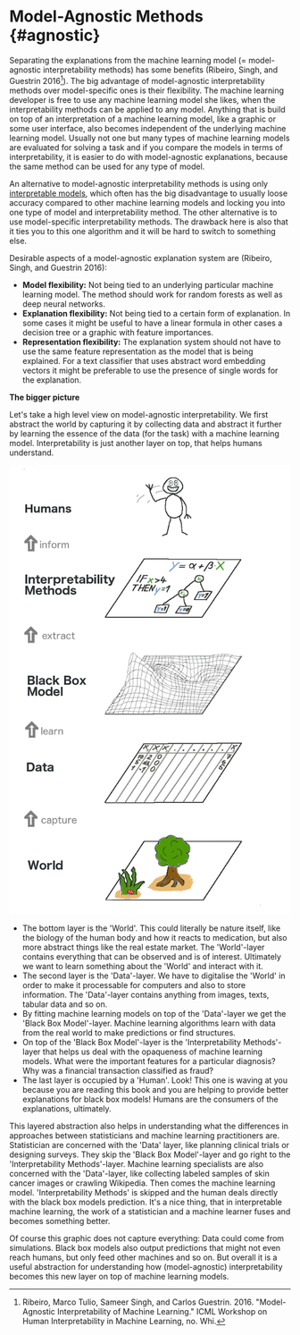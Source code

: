 

# Model-Agnostic Methods {#agnostic}
Separating the explanations from the machine learning model (= model-agnostic interpretability methods) has some benefits (Ribeiro, Singh, and Guestrin 2016[^Ribeiro2016]).
The big advantage of model-agnostic interpretability methods over model-specific ones is their flexibility.
The machine learning developer is free to use any machine learning model she likes, when the interpretability methods can be applied to any model.
Anything that is build on top of an interpretation of a machine learning model, like a graphic or some user interface, also becomes independent of the underlying machine learning model.
Usually not one but many types of machine learning models are evaluated for solving a task and if you compare the models in terms of interpretability, it is easier to do with model-agnostic explanations, because the same method can be used for any type of model.

An alternative to model-agnostic interpretability methods is using only [interpretable models](#simple), which often has the big disadvantage to usually loose accuracy compared to other machine learning models and locking you into one type of model and interpretability method.
The other alternative is to use model-specific interpretability methods.
The drawback here is also that it ties you to this one algorithm and it will be hard to switch to something else.

Desirable aspects of a model-agnostic explanation system are (Ribeiro, Singh, and Guestrin 2016):

- **Model flexibility:** Not being tied to an underlying particular machine learning model.
The method should work for random forests as well as deep neural networks.
- **Explanation flexibility:** Not being tied to a certain form of explanation.
In some cases it might be useful to have a linear formula in other cases a decision tree or a graphic with feature importances.
- **Representation flexibility:** The explanation system should not have to use the same feature representation as the model that is being explained.
For a text classifier that uses abstract word embedding vectors it might be preferable to use the presence of single words for the explanation.


**The bigger picture**

Let's take a high level view on model-agnostic interpretability.
We first abstract the world by capturing it by collecting data and abstract it further by learning the essence of the data (for the task) with a machine learning model.
Interpretability is just another layer on top, that helps humans understand.

![The big picture of explainable machine learning. The real world goes through many layers before it reaches the human in the form of explanations.](images/big-picture.png)

- The bottom layer is the 'World'.
This could literally be nature itself, like the biology of the human body and how it reacts to medication, but also more abstract things like the real estate market.
The 'World'-layer contains everything that can be observed and is of interest.
Ultimately we want to learn something about the 'World' and interact with it.
- The second layer is the 'Data'-layer.
We have to digitalise the 'World' in order to make it processable for computers and also to store information.
The 'Data'-layer contains anything from images, texts, tabular data and so on.
- By fitting machine learning models on top of the 'Data'-layer we get the 'Black Box Model'-layer.
Machine learning algorithms learn with data from the real world to make predictions or find structures.
- On top of the 'Black Box Model'-layer is the 'Interpretability Methods'-layer that helps us deal with the opaqueness of machine learning models.
What were the important features for a particular diagnosis? Why was a financial transaction classified as fraud?
- The last layer is occupied by a 'Human'.
Look! This one is waving at you because you are reading this book and you are helping to provide better explanations for black box models!
Humans are the consumers of the explanations, ultimately.

This layered abstraction also helps in understanding what the differences in approaches between statisticians and machine learning practitioners are.
Statistician are concerned with the 'Data' layer, like planning clinical trials or designing surveys.
They skip the 'Black Box Model'-layer and go right to the 'Interpretability Methods'-layer.
Machine learning specialists are also concerned with the 'Data'-layer, like collecting labeled samples of skin cancer images or crawling Wikipedia.
Then comes the machine learning model.
'Interpretability Methods' is skipped and the human deals directly with the black box models prediction.
It's a nice thing, that in interpretable machine learning, the work of a statistician and a machine learner fuses and becomes something better.

Of course this graphic does not capture everything: Data could come from simulations. Black box models also output predictions that might not even reach humans, but only feed other machines and so on.
But overall it is a useful abstraction for understanding how (model-agnostic) interpretability becomes this new layer on top of machine learning models.


[^Ribeiro2016]: Ribeiro, Marco Tulio, Sameer Singh, and Carlos Guestrin. 2016. "Model-Agnostic Interpretability of Machine Learning." ICML Workshop on Human Interpretability in Machine Learning, no. Whi.
